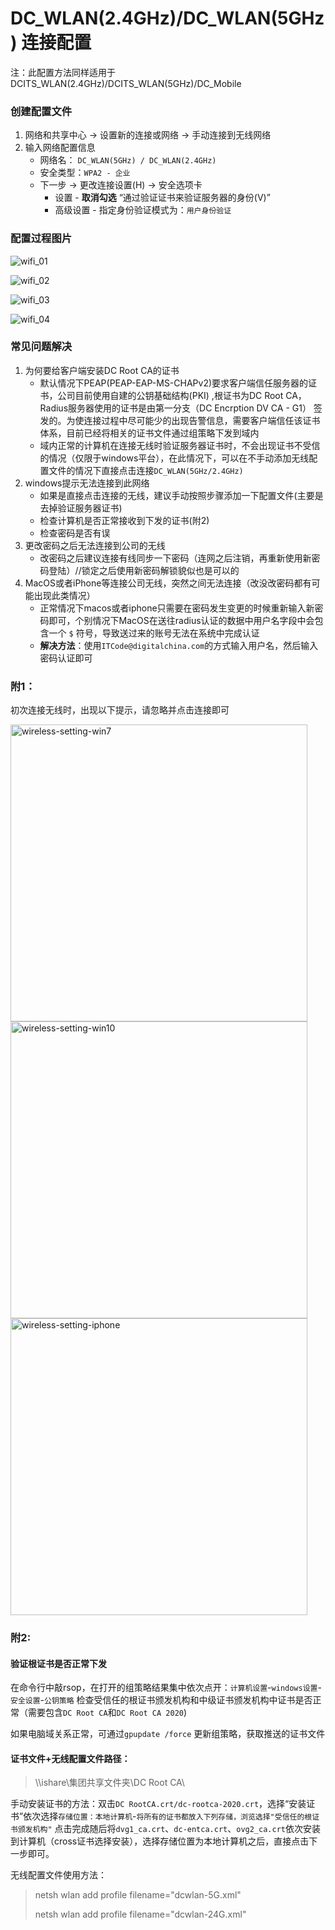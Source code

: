 # DC_WLAN(2.4GHz)/DC_WLAN(5GHz) 连接配置

注：此配置方法同样适用于DCITS_WLAN(2.4GHz)/DCITS_WLAN(5GHz)/DC_Mobile

### 创建配置文件

1. 网络和共享中心 -> 设置新的连接或网络 -> 手动连接到无线网络
2. 输入网络配置信息
   - 网络名： `DC_WLAN(5GHz) / DC_WLAN(2.4GHz)`
   - 安全类型：`WPA2 - 企业`
   - 下一步 -> 更改连接设置(H) -> 安全选项卡
     - 设置 - **取消勾选** “通过验证证书来验证服务器的身份(V)”
     - 高级设置 - 指定身份验证模式为：`用户身份验证`

### 配置过程图片

![wifi_01](/images/wifi_01.png)

![wifi_02](/images/wifi_02.png)

![wifi_03](/images/wifi_03.png)

![wifi_04](/images/wifi_04.png)



### 常见问题解决

1. 为何要给客户端安装DC Root CA的证书
	- 默认情况下PEAP(PEAP-EAP-MS-CHAPv2)要求客户端信任服务器的证书，公司目前使用自建的公钥基础结构(PKI) ,根证书为DC Root CA，Radius服务器使用的证书是由第一分支（DC Encrption DV CA - G1） 签发的。为使连接过程中尽可能少的出现告警信息，需要客户端信任该证书体系，目前已经将相关的证书文件通过组策略下发到域内
	- 域内正常的计算机在连接无线时验证服务器证书时，不会出现证书不受信的情况（仅限于windows平台），在此情况下，可以在不手动添加无线配置文件的情况下直接点击连接`DC_WLAN(5GHz/2.4GHz)`
2. windows提示无法连接到此网络
	- 如果是直接点击连接的无线，建议手动按照步骤添加一下配置文件(主要是去掉验证服务器证书)
	- 检查计算机是否正常接收到下发的证书(附2)
	- 检查密码是否有误
3. 更改密码之后无法连接到公司的无线
	- 改密码之后建议连接有线同步一下密码（连网之后注销，再重新使用新密码登陆）//锁定之后使用新密码解锁貌似也是可以的
4. MacOS或者iPhone等连接公司无线，突然之间无法连接（改没改密码都有可能出现此类情况）
	- 正常情况下macos或者iphone只需要在密码发生变更的时候重新输入新密码即可，个别情况下MacOS在送往radius认证的数据中用户名字段中会包含一个 `$` 符号，导致送过来的账号无法在系统中完成认证
	- **解决方法**：使用`ITCode@digitalchina.com`的方式输入用户名，然后输入密码认证即可

### 附1：

初次连接无线时，出现以下提示，请忽略并点击连接即可

<img src="/images/wifi_connect_win7.png" alt="wireless-setting-win7" width="475px" />

<img src="/images/wifi_connect_win10.png" alt="wireless-setting-win10" width="475px" />

<img src="/images/wifi_connect_iphone.png" alt="wireless-setting-iphone" width="475px" />



### 附2:

#### 验证根证书是否正常下发

在命令行中敲rsop，在打开的组策略结果集中依次点开：`计算机设置`-`windows设置`-`安全设置`-`公钥策略` 检查受信任的根证书颁发机构和中级证书颁发机构中证书是否正常（需要包含`DC Root CA`和`DC Root CA 2020`)

如果电脑域关系正常，可通过`gpupdate /force` 更新组策略，获取推送的证书文件



#### 证书文件+无线配置文件路径：

> \\\\ishare\集团共享文件夹\DC Root CA\

手动安装证书的方法：双击`DC RootCA.crt/dc-rootca-2020.crt`，选择“安装证书”依次选择`存储位置：本地计算机`-`将所有的证书都放入下列存储，浏览选择"受信任的根证书颁发机构"` 点击完成随后将`dvg1_ca.crt`、`dc-entca.crt`、`ovg2_ca.crt`依次安装到计算机（cross证书选择安装），选择存储位置为本地计算机之后，直接点击下一步即可。

无线配置文件使用方法：

> netsh wlan add profile filename="dcwlan-5G.xml"
>
> netsh wlan add profile filename="dcwlan-24G.xml"



